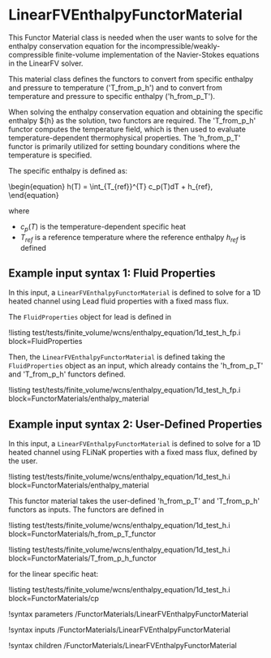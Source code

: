 # LinearFVEnthalpyFunctorMaterial

This Functor Material class is needed when the user wants to solve for the enthalpy conservation equation for the incompressible/weakly-compressible finite-volume implementation of the Navier-Stokes equations in the LinearFV solver.

This material class defines the functors to convert from specific enthalpy and pressure to temperature ('T_from_p_h') and to convert from temperature and pressure to specific enthalpy ('h_from_p_T').

When solving the enthalpy conservation equation and obtaining the specific enthalpy ${h} as the solution, two functors are required.
The 'T_from_p_h' functor computes the temperature field, which is then used to evaluate temperature-dependent thermophysical properties. The 'h_from_p_T' functor is primarily utilized for setting boundary conditions where the temperature is specified.

The specific enthalpy is defined as:

\begin{equation}
  h(T) = \int_{T_{ref}}^{T} c_p(T)dT + h_{ref},
\end{equation}

where

- $c_p(T)$ is the temperature-dependent specific heat
- $T_{ref}$ is a reference temperature where the reference enthalpy $h_{ref}$ is defined

## Example input syntax 1: Fluid Properties

In this input, a `LinearFVEnthalpyFunctorMaterial` is defined to solve for a 1D heated channel using Lead fluid properties with a fixed mass flux.

The `FluidProperties` object for lead is defined in

!listing test/tests/finite_volume/wcns/enthalpy_equation/1d_test_h_fp.i block=FluidProperties

Then, the `LinearFVEnthalpyFunctorMaterial` is defined taking the `FluidProperties` object as an input, which already contains the 'h_from_p_T' and 'T_from_p_h' functors defined.

!listing test/tests/finite_volume/wcns/enthalpy_equation/1d_test_h_fp.i block=FunctorMaterials/enthalpy_material

## Example input syntax 2: User-Defined Properties

In this input, a `LinearFVEnthalpyFunctorMaterial` is defined to solve for a 1D heated channel using FLiNaK properties with a fixed mass flux, defined by the user.

!listing test/tests/finite_volume/wcns/enthalpy_equation/1d_test_h.i block=FunctorMaterials/enthalpy_material

This functor material takes the user-defined 'h_from_p_T' and 'T_from_p_h' functors as inputs. The functors are defined in

!listing test/tests/finite_volume/wcns/enthalpy_equation/1d_test_h.i block=FunctorMaterials/h_from_p_T_functor

!listing test/tests/finite_volume/wcns/enthalpy_equation/1d_test_h.i block=FunctorMaterials/T_from_p_h_functor

for the linear specific heat:

!listing test/tests/finite_volume/wcns/enthalpy_equation/1d_test_h.i block=FunctorMaterials/cp


!syntax parameters /FunctorMaterials/LinearFVEnthalpyFunctorMaterial

!syntax inputs /FunctorMaterials/LinearFVEnthalpyFunctorMaterial

!syntax children /FunctorMaterials/LinearFVEnthalpyFunctorMaterial
